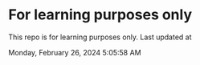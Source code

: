 # For learning purposes only
This repo is for learning purposes only.
Last updated at

Monday, February 26, 2024 5:05:58 AM

